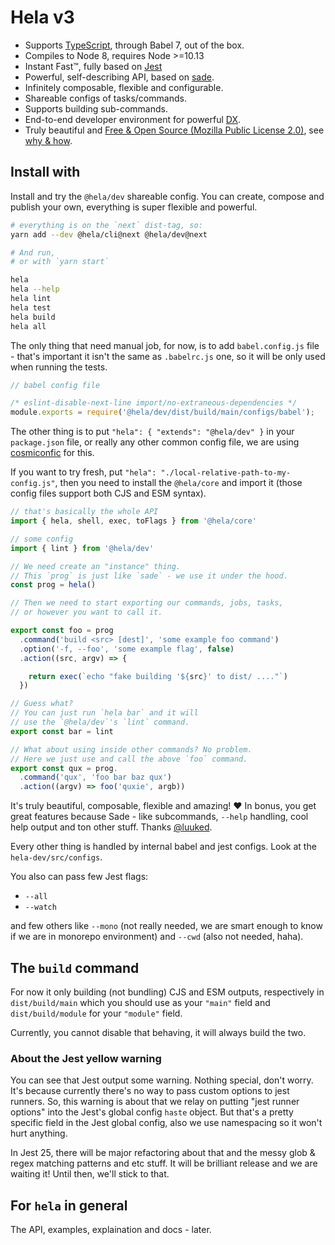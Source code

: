 # Hela v3

- Supports [TypeScript](https://www.typescriptlang.org/), through Babel 7, out of the box.
- Compiles to Node 8, requires Node >=10.13
- Instant Fast™, fully based on [Jest](https://github.com/facebook/jest)
- Powerful, self-describing API, based on [sade](https://github.com/lukeed/sade).
- Infinitely composable, flexible and configurable.
- Shareable configs of tasks/commands.
- Supports building sub-commands.
- End-to-end developer environment for powerful [DX](https://hackernoon.com/developer-experience-dx-devs-are-people-too-6590d6577afe?gi=99bd2721df2b).
- Truly beautiful and [Free & Open Source (Mozilla Public License 2.0)]((https://www.mozilla.org/en-US/MPL/2.0/)), see [why & how](https://www.hashicorp.com/blog/introducing-a-cla).

## Install with

Install and try the `@hela/dev` shareable config. You can create, compose and publish your own,
everything is super flexible and powerful.

```bash
# everything is on the `next` dist-tag, so:
yarn add --dev @hela/cli@next @hela/dev@next

# And run,
# or with `yarn start`

hela
hela --help
hela lint
hela test
hela build
hela all
```

The only thing that need manual job, for now, is to add `babel.config.js`
file - that's important it isn't the same as `.babelrc.js` one, so it will be only used when running the tests.

```js
// babel config file

/* eslint-disable-next-line import/no-extraneous-dependencies */
module.exports = require('@hela/dev/dist/build/main/configs/babel');
```

The other thing is to put `"hela": { "extends": "@hela/dev" }` in your `package.json` file, or really any other common config file, we are using [cosmiconfic](https://github.com/davidtheclark/cosmiconfig/) for this. 

If you want to try fresh, put `"hela": "./local-relative-path-to-my-config.js"`, then you need to install the `@hela/core` and import it (those config files support both CJS and ESM syntax).

```js
// that's basically the whole API
import { hela, shell, exec, toFlags } from '@hela/core'

// some config
import { lint } from '@hela/dev'

// We need create an "instance" thing.
// This `prog` is just like `sade` - we use it under the hood.
const prog = hela()

// Then we need to start exporting our commands, jobs, tasks,
// or however you want to call it.

export const foo = prog
  .command('build <src> [dest]', 'some example foo command')
  .option('-f, --foo', 'some example flag', false)
  .action((src, argv) => {

    return exec(`echo "fake building '${src}' to dist/ ...."`)
  })

// Guess what?
// You can just run `hela bar` and it will
// use the `@hela/dev`'s `lint` command. 
export const bar = lint

// What about using inside other commands? No problem.
// Here we just use and call the above `foo` command. 
export const qux = prog.
  .command('qux', 'foo bar baz qux')
  .action((argv) => foo('quxie', argb))
```

It's truly beautiful, composable, flexible and amazing! :heart:
In bonus, you get great features because Sade - like subcommands, `--help` handling,
cool help output and ton other stuff. Thanks [@luuked](https://github.com/lukeed).


Every other thing is handled by internal babel and jest configs. Look at the `hela-dev/src/configs`.

You also can pass few Jest flags:
- `--all`
- `--watch`

and few others like `--mono` (not really needed, we are smart enough to know if we are in monorepo environment) and `--cwd` (also not needed, haha).


## The `build` command

For now it only building (not bundling) CJS and ESM outputs, respectively in `dist/build/main` which you should use as your `"main"` field and `dist/build/module` for your `"module"` field.

Currently, you cannot disable that behaving, it will always build the two.

### About the Jest yellow warning

You can see that Jest output some warning. Nothing special, don't worry. It's because currently there's no way to pass custom options to jest runners. So, this warning is about that we relay on putting "jest runner options" into the Jest's global config `haste` object. But that's a pretty specific field in the Jest global config, also we use namespacing so it won't hurt anything.

In Jest 25, there will be major refactoring about that and the messy glob & regex matching patterns and etc stuff. It will be brilliant release and we are waiting it! Until then, we'll stick to that.

## For `hela` in general

The API, examples, explaination and docs - later.